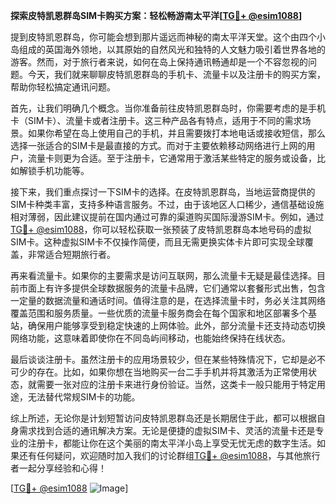 **探索皮特凯恩群岛SIM卡购买方案：轻松畅游南太平洋[[TG💪+ @esim1088](https://t.me/s/esim1088)]**

提到皮特凯恩群岛，你可能会想到那片遥远而神秘的南太平洋天堂。这个由四个小岛组成的英国海外领地，以其原始的自然风光和独特的人文魅力吸引着世界各地的游客。然而，对于旅行者来说，如何在岛上保持通讯畅通却是一个不容忽视的问题。今天，我们就来聊聊皮特凯恩群岛的手机卡、流量卡以及注册卡的购买方案，帮助你轻松搞定通讯问题。

首先，让我们明确几个概念。当你准备前往皮特凯恩群岛时，你需要考虑的是手机卡（SIM卡）、流量卡或者注册卡。这三种产品各有特点，适用于不同的需求场景。如果你希望在岛上使用自己的手机，并且需要拨打本地电话或接收短信，那么选择一张适合的SIM卡是最直接的方式。而对于主要依赖移动网络进行上网的用户，流量卡则更为合适。至于注册卡，它通常用于激活某些特定的服务或设备，比如解锁手机功能等。

接下来，我们重点探讨一下SIM卡的选择。在皮特凯恩群岛，当地运营商提供的SIM卡种类丰富，支持多种语言服务。不过，由于该地区人口稀少，通信基础设施相对薄弱，因此建议提前在国内通过可靠的渠道购买国际漫游SIM卡。例如，通过[TG💪+ @esim1088](https://t.me/s/esim1088)，你可以轻松获取一张预装了皮特凯恩群岛本地号码的虚拟SIM卡。这种虚拟SIM卡不仅操作简便，而且无需更换实体卡片即可实现全球覆盖，非常适合短期旅行者。

再来看流量卡。如果你的主要需求是访问互联网，那么流量卡无疑是最佳选择。目前市面上有许多提供全球数据服务的流量卡品牌，它们通常以套餐形式出售，包含一定量的数据流量和通话时间。值得注意的是，在选择流量卡时，务必关注其网络覆盖范围和服务质量。一些优质的流量卡服务商会在每个国家和地区部署多个基站，确保用户能够享受到稳定快速的上网体验。此外，部分流量卡还支持动态切换网络功能，这意味着即使你在不同岛屿间移动，也能始终保持在线状态。

最后谈谈注册卡。虽然注册卡的应用场景较少，但在某些特殊情况下，它却是必不可少的存在。比如，如果你想在当地购买一台二手手机并将其激活为正常使用状态，就需要一张对应的注册卡来进行身份验证。当然，这类卡一般只能用于特定用途，无法替代常规SIM卡的功能。

综上所述，无论你是计划短暂访问皮特凯恩群岛还是长期居住于此，都可以根据自身需求找到合适的通讯解决方案。无论是便捷的虚拟SIM卡、灵活的流量卡还是专业的注册卡，都能让你在这个美丽的南太平洋小岛上享受无忧无虑的数字生活。如果还有任何疑问，欢迎随时加入我们的讨论群组[TG💪+ @esim1088](https://t.me/s/esim1088)，与其他旅行者一起分享经验和心得！

[[TG💪+ @esim1088](https://t.me/s/esim1088) ![Image](https://i.postimg.cc/4NQfJmqS/Snipaste-2025-05-13-00-14-12.png)]